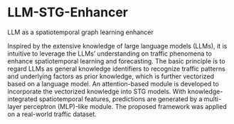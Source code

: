 # LLM-STG-Enhancer
LLM as a spatiotemporal graph learning enhancer

Inspired by the extensive knowledge of large language models (LLMs), it is intuitive to leverage the LLMs’ understanding on traffic phenomena to enhance spatiotemporal learning and forecasting. The basic principle is to regard LLMs as general knowledge identifiers to recognize traffic patterns and underlying factors as prior knowledge, which is further vectorized based on a language model. An attention-based module is developed to incorporate the vectorized knowledge into STG models. With knowledge-integrated spatiotemporal features, predictions are generated by a multi-layer perceptron (MLP)-like module. The proposed framework was applied on a real-world traffic dataset.
